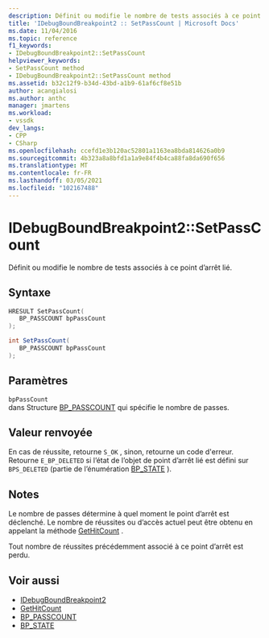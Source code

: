 ```yaml
---
description: Définit ou modifie le nombre de tests associés à ce point d’arrêt lié.
title: 'IDebugBoundBreakpoint2 :: SetPassCount | Microsoft Docs'
ms.date: 11/04/2016
ms.topic: reference
f1_keywords:
- IDebugBoundBreakpoint2::SetPassCount
helpviewer_keywords:
- SetPassCount method
- IDebugBoundBreakpoint2::SetPassCount method
ms.assetid: b32c12f9-b34d-43bd-a1b9-61af6cf8e51b
author: acangialosi
ms.author: anthc
manager: jmartens
ms.workload:
- vssdk
dev_langs:
- CPP
- CSharp
ms.openlocfilehash: ccefd1e3b120ac52801a1163ea8bda814626a0b9
ms.sourcegitcommit: 4b323a8a8bfd1a1a9e84f4b4ca88fa8da690f656
ms.translationtype: MT
ms.contentlocale: fr-FR
ms.lasthandoff: 03/05/2021
ms.locfileid: "102167488"
---
```

# <a name="idebugboundbreakpoint2setpasscount"></a>IDebugBoundBreakpoint2::SetPassCount
Définit ou modifie le nombre de tests associés à ce point d’arrêt lié.

## <a name="syntax"></a>Syntaxe

```cpp
HRESULT SetPassCount( 
   BP_PASSCOUNT bpPassCount
);
```

```csharp
int SetPassCount( 
   BP_PASSCOUNT bpPassCount
);
```

## <a name="parameters"></a>Paramètres
`bpPassCount`\
dans Structure [BP_PASSCOUNT](../../../extensibility/debugger/reference/bp-passcount.md) qui spécifie le nombre de passes.

## <a name="return-value"></a>Valeur renvoyée
 En cas de réussite, retourne `S_OK` , sinon, retourne un code d'erreur. Retourne `E_BP_DELETED` si l’état de l’objet de point d’arrêt lié est défini sur `BPS_DELETED` (partie de l’énumération [BP_STATE](../../../extensibility/debugger/reference/bp-state.md) ).

## <a name="remarks"></a>Notes
 Le nombre de passes détermine à quel moment le point d’arrêt est déclenché. Le nombre de réussites ou d’accès actuel peut être obtenu en appelant la méthode [GetHitCount](../../../extensibility/debugger/reference/idebugboundbreakpoint2-gethitcount.md) .

 Tout nombre de réussites précédemment associé à ce point d’arrêt est perdu.

## <a name="see-also"></a>Voir aussi
- [IDebugBoundBreakpoint2](../../../extensibility/debugger/reference/idebugboundbreakpoint2.md)
- [GetHitCount](../../../extensibility/debugger/reference/idebugboundbreakpoint2-gethitcount.md)
- [BP_PASSCOUNT](../../../extensibility/debugger/reference/bp-passcount.md)
- [BP_STATE](../../../extensibility/debugger/reference/bp-state.md)
